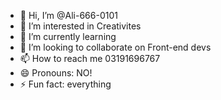 - 👋 Hi, I’m @Ali-666-0101
- 👀 I’m interested in Creativites
- 🌱 I’m currently learning 
- 💞️ I’m looking to collaborate on Front-end devs
- 📫 How to reach me 03191696767
- 😄 Pronouns: NO!
- ⚡ Fun fact: everything


